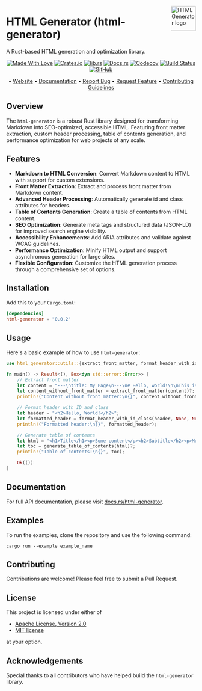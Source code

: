 <!-- markdownlint-disable MD033 MD041 -->
<img src="https://kura.pro/html-generator/images/logos/html-generator.svg"
alt="HTML Generator logo" height="66" align="right" />
<!-- markdownlint-enable MD033 MD041 -->

# HTML Generator (html-generator)

A Rust-based HTML generation and optimization library.

<!-- markdownlint-disable MD033 MD041 -->
<center>
<!-- markdownlint-enable MD033 MD041 -->

[![Made With Love][made-with-rust]][08] [![Crates.io][crates-badge]][03] [![lib.rs][libs-badge]][01] [![Docs.rs][docs-badge]][04] [![Codecov][codecov-badge]][06] [![Build Status][build-badge]][07] [![GitHub][github-badge]][09]

• [Website][00] • [Documentation][04] • [Report Bug][02] • [Request Feature][02] • [Contributing Guidelines][05]

<!-- markdownlint-disable MD033 MD041 -->
</center>
<!-- markdownlint-enable MD033 MD041 -->

## Overview

The `html-generator` is a robust Rust library designed for transforming Markdown into SEO-optimized, accessible HTML. Featuring front matter extraction, custom header processing, table of contents generation, and performance optimization for web projects of any scale.

## Features

- **Markdown to HTML Conversion**: Convert Markdown content to HTML with support for custom extensions.
- **Front Matter Extraction**: Extract and process front matter from Markdown content.
- **Advanced Header Processing**: Automatically generate id and class attributes for headers.
- **Table of Contents Generation**: Create a table of contents from HTML content.
- **SEO Optimization**: Generate meta tags and structured data (JSON-LD) for improved search engine visibility.
- **Accessibility Enhancements**: Add ARIA attributes and validate against WCAG guidelines.
- **Performance Optimization**: Minify HTML output and support asynchronous generation for large sites.
- **Flexible Configuration**: Customize the HTML generation process through a comprehensive set of options.

## Installation

Add this to your `Cargo.toml`:

```toml
[dependencies]
html-generator = "0.0.2"
```

## Usage

Here's a basic example of how to use `html-generator`:

```rust
use html_generator::utils::{extract_front_matter, format_header_with_id_class, generate_table_of_contents};

fn main() -> Result<(), Box<dyn std::error::Error>> {
    // Extract front matter
    let content = "---\ntitle: My Page\n---\n# Hello, world!\n\nThis is a test.";
    let content_without_front_matter = extract_front_matter(content)?;
    println!("Content without front matter:\n{}", content_without_front_matter);

    // Format header with ID and class
    let header = "<h2>Hello, World!</h2>";
    let formatted_header = format_header_with_id_class(header, None, None)?;
    println!("Formatted header:\n{}", formatted_header);

    // Generate table of contents
    let html = "<h1>Title</h1><p>Some content</p><h2>Subtitle</h2><p>More content</p>";
    let toc = generate_table_of_contents(html)?;
    println!("Table of contents:\n{}", toc);

    Ok(())
}
```

## Documentation

For full API documentation, please visit [docs.rs/html-generator][04].

## Examples

To run the examples, clone the repository and use the following command:

```shell
cargo run --example example_name
```

## Contributing

Contributions are welcome! Please feel free to submit a Pull Request.

## License

This project is licensed under either of

- [Apache License, Version 2.0][10]
- [MIT license][11]

at your option.

## Acknowledgements

Special thanks to all contributors who have helped build the `html-generator` library.

[00]: https://html-generator.co
[01]: https://lib.rs/crates/html-generator
[02]: https://github.com/sebastienrousseau/html-generator/issues
[03]: https://crates.io/crates/html-generator
[04]: https://docs.rs/html-generator
[05]: https://github.com/sebastienrousseau/html-generator/blob/main/CONTRIBUTING.md
[06]: https://codecov.io/gh/sebastienrousseau/html-generator
[07]: https://github.com/sebastienrousseau/html-generator/actions?query=branch%3Amain
[08]: https://www.rust-lang.org/
[09]: https://github.com/sebastienrousseau/html-generator
[10]: https://www.apache.org/licenses/LICENSE-2.0
[11]: https://opensource.org/licenses/MIT

[build-badge]: https://img.shields.io/github/actions/workflow/status/sebastienrousseau/html-generator/release.yml?branch=main&style=for-the-badge&logo=github
[codecov-badge]: https://img.shields.io/codecov/c/github/sebastienrousseau/html-generator?style=for-the-badge&token=Q9KJ6XXL67&logo=codecov
[crates-badge]: https://img.shields.io/crates/v/html-generator.svg?style=for-the-badge&color=fc8d62&logo=rust
[docs-badge]: https://img.shields.io/badge/docs.rs-metadata--gen-66c2a5?style=for-the-badge&labelColor=555555&logo=docs.rs
[github-badge]: https://img.shields.io/badge/github-sebastienrousseau/metadata--gen-8da0cb?style=for-the-badge&labelColor=555555&logo=github
[libs-badge]: https://img.shields.io/badge/lib.rs-v0.0.2-orange.svg?style=for-the-badge
[made-with-rust]: https://img.shields.io/badge/rust-f04041?style=for-the-badge&labelColor=c0282d&logo=rust
